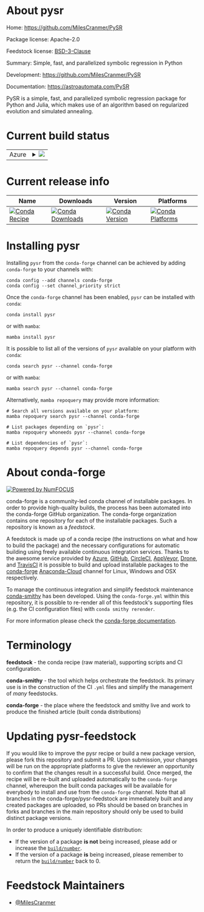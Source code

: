About pysr
==========

Home: https://github.com/MilesCranmer/PySR

Package license: Apache-2.0

Feedstock license: [BSD-3-Clause](https://github.com/conda-forge/pysr-feedstock/blob/main/LICENSE.txt)

Summary: Simple, fast, and parallelized symbolic regression in Python

Development: https://github.com/MilesCranmer/PySR

Documentation: https://astroautomata.com/PySR

PySR is a simple, fast, and parallelized symbolic regression package for Python and Julia, which makes use of an algorithm based on regularized evolution and simulated annealing.


Current build status
====================


<table>
    
  <tr>
    <td>Azure</td>
    <td>
      <details>
        <summary>
          <a href="https://dev.azure.com/conda-forge/feedstock-builds/_build/latest?definitionId=15111&branchName=main">
            <img src="https://dev.azure.com/conda-forge/feedstock-builds/_apis/build/status/pysr-feedstock?branchName=main">
          </a>
        </summary>
        <table>
          <thead><tr><th>Variant</th><th>Status</th></tr></thead>
          <tbody><tr>
              <td>linux_64_python3.10.____cpython</td>
              <td>
                <a href="https://dev.azure.com/conda-forge/feedstock-builds/_build/latest?definitionId=15111&branchName=main">
                  <img src="https://dev.azure.com/conda-forge/feedstock-builds/_apis/build/status/pysr-feedstock?branchName=main&jobName=linux&configuration=linux_64_python3.10.____cpython" alt="variant">
                </a>
              </td>
            </tr><tr>
              <td>linux_64_python3.11.____cpython</td>
              <td>
                <a href="https://dev.azure.com/conda-forge/feedstock-builds/_build/latest?definitionId=15111&branchName=main">
                  <img src="https://dev.azure.com/conda-forge/feedstock-builds/_apis/build/status/pysr-feedstock?branchName=main&jobName=linux&configuration=linux_64_python3.11.____cpython" alt="variant">
                </a>
              </td>
            </tr><tr>
              <td>linux_64_python3.8.____cpython</td>
              <td>
                <a href="https://dev.azure.com/conda-forge/feedstock-builds/_build/latest?definitionId=15111&branchName=main">
                  <img src="https://dev.azure.com/conda-forge/feedstock-builds/_apis/build/status/pysr-feedstock?branchName=main&jobName=linux&configuration=linux_64_python3.8.____cpython" alt="variant">
                </a>
              </td>
            </tr><tr>
              <td>linux_64_python3.9.____cpython</td>
              <td>
                <a href="https://dev.azure.com/conda-forge/feedstock-builds/_build/latest?definitionId=15111&branchName=main">
                  <img src="https://dev.azure.com/conda-forge/feedstock-builds/_apis/build/status/pysr-feedstock?branchName=main&jobName=linux&configuration=linux_64_python3.9.____cpython" alt="variant">
                </a>
              </td>
            </tr><tr>
              <td>osx_64_python3.10.____cpython</td>
              <td>
                <a href="https://dev.azure.com/conda-forge/feedstock-builds/_build/latest?definitionId=15111&branchName=main">
                  <img src="https://dev.azure.com/conda-forge/feedstock-builds/_apis/build/status/pysr-feedstock?branchName=main&jobName=osx&configuration=osx_64_python3.10.____cpython" alt="variant">
                </a>
              </td>
            </tr><tr>
              <td>osx_64_python3.11.____cpython</td>
              <td>
                <a href="https://dev.azure.com/conda-forge/feedstock-builds/_build/latest?definitionId=15111&branchName=main">
                  <img src="https://dev.azure.com/conda-forge/feedstock-builds/_apis/build/status/pysr-feedstock?branchName=main&jobName=osx&configuration=osx_64_python3.11.____cpython" alt="variant">
                </a>
              </td>
            </tr><tr>
              <td>osx_64_python3.8.____cpython</td>
              <td>
                <a href="https://dev.azure.com/conda-forge/feedstock-builds/_build/latest?definitionId=15111&branchName=main">
                  <img src="https://dev.azure.com/conda-forge/feedstock-builds/_apis/build/status/pysr-feedstock?branchName=main&jobName=osx&configuration=osx_64_python3.8.____cpython" alt="variant">
                </a>
              </td>
            </tr><tr>
              <td>osx_64_python3.9.____cpython</td>
              <td>
                <a href="https://dev.azure.com/conda-forge/feedstock-builds/_build/latest?definitionId=15111&branchName=main">
                  <img src="https://dev.azure.com/conda-forge/feedstock-builds/_apis/build/status/pysr-feedstock?branchName=main&jobName=osx&configuration=osx_64_python3.9.____cpython" alt="variant">
                </a>
              </td>
            </tr>
          </tbody>
        </table>
      </details>
    </td>
  </tr>
</table>

Current release info
====================

| Name | Downloads | Version | Platforms |
| --- | --- | --- | --- |
| [![Conda Recipe](https://img.shields.io/badge/recipe-pysr-green.svg)](https://anaconda.org/conda-forge/pysr) | [![Conda Downloads](https://img.shields.io/conda/dn/conda-forge/pysr.svg)](https://anaconda.org/conda-forge/pysr) | [![Conda Version](https://img.shields.io/conda/vn/conda-forge/pysr.svg)](https://anaconda.org/conda-forge/pysr) | [![Conda Platforms](https://img.shields.io/conda/pn/conda-forge/pysr.svg)](https://anaconda.org/conda-forge/pysr) |

Installing pysr
===============

Installing `pysr` from the `conda-forge` channel can be achieved by adding `conda-forge` to your channels with:

```
conda config --add channels conda-forge
conda config --set channel_priority strict
```

Once the `conda-forge` channel has been enabled, `pysr` can be installed with `conda`:

```
conda install pysr
```

or with `mamba`:

```
mamba install pysr
```

It is possible to list all of the versions of `pysr` available on your platform with `conda`:

```
conda search pysr --channel conda-forge
```

or with `mamba`:

```
mamba search pysr --channel conda-forge
```

Alternatively, `mamba repoquery` may provide more information:

```
# Search all versions available on your platform:
mamba repoquery search pysr --channel conda-forge

# List packages depending on `pysr`:
mamba repoquery whoneeds pysr --channel conda-forge

# List dependencies of `pysr`:
mamba repoquery depends pysr --channel conda-forge
```


About conda-forge
=================

[![Powered by
NumFOCUS](https://img.shields.io/badge/powered%20by-NumFOCUS-orange.svg?style=flat&colorA=E1523D&colorB=007D8A)](https://numfocus.org)

conda-forge is a community-led conda channel of installable packages.
In order to provide high-quality builds, the process has been automated into the
conda-forge GitHub organization. The conda-forge organization contains one repository
for each of the installable packages. Such a repository is known as a *feedstock*.

A feedstock is made up of a conda recipe (the instructions on what and how to build
the package) and the necessary configurations for automatic building using freely
available continuous integration services. Thanks to the awesome service provided by
[Azure](https://azure.microsoft.com/en-us/services/devops/), [GitHub](https://github.com/),
[CircleCI](https://circleci.com/), [AppVeyor](https://www.appveyor.com/),
[Drone](https://cloud.drone.io/welcome), and [TravisCI](https://travis-ci.com/)
it is possible to build and upload installable packages to the
[conda-forge](https://anaconda.org/conda-forge) [Anaconda-Cloud](https://anaconda.org/)
channel for Linux, Windows and OSX respectively.

To manage the continuous integration and simplify feedstock maintenance
[conda-smithy](https://github.com/conda-forge/conda-smithy) has been developed.
Using the ``conda-forge.yml`` within this repository, it is possible to re-render all of
this feedstock's supporting files (e.g. the CI configuration files) with ``conda smithy rerender``.

For more information please check the [conda-forge documentation](https://conda-forge.org/docs/).

Terminology
===========

**feedstock** - the conda recipe (raw material), supporting scripts and CI configuration.

**conda-smithy** - the tool which helps orchestrate the feedstock.
                   Its primary use is in the construction of the CI ``.yml`` files
                   and simplify the management of *many* feedstocks.

**conda-forge** - the place where the feedstock and smithy live and work to
                  produce the finished article (built conda distributions)


Updating pysr-feedstock
=======================

If you would like to improve the pysr recipe or build a new
package version, please fork this repository and submit a PR. Upon submission,
your changes will be run on the appropriate platforms to give the reviewer an
opportunity to confirm that the changes result in a successful build. Once
merged, the recipe will be re-built and uploaded automatically to the
`conda-forge` channel, whereupon the built conda packages will be available for
everybody to install and use from the `conda-forge` channel.
Note that all branches in the conda-forge/pysr-feedstock are
immediately built and any created packages are uploaded, so PRs should be based
on branches in forks and branches in the main repository should only be used to
build distinct package versions.

In order to produce a uniquely identifiable distribution:
 * If the version of a package **is not** being increased, please add or increase
   the [``build/number``](https://docs.conda.io/projects/conda-build/en/latest/resources/define-metadata.html#build-number-and-string).
 * If the version of a package **is** being increased, please remember to return
   the [``build/number``](https://docs.conda.io/projects/conda-build/en/latest/resources/define-metadata.html#build-number-and-string)
   back to 0.

Feedstock Maintainers
=====================

* [@MilesCranmer](https://github.com/MilesCranmer/)

